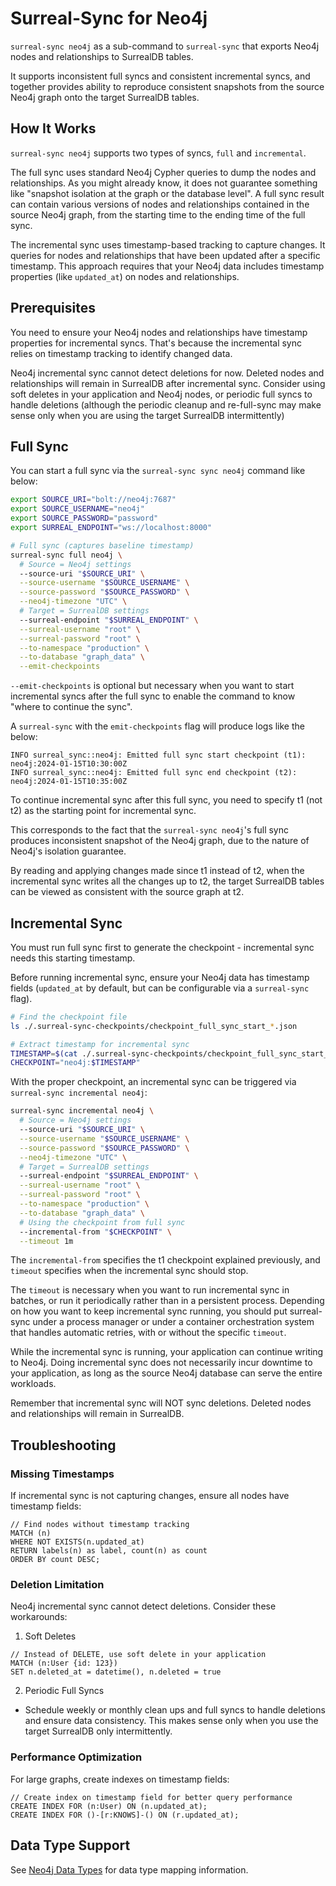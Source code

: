 # Surreal-Sync for Neo4j

`surreal-sync neo4j` as a sub-command to `surreal-sync` that exports Neo4j nodes and relationships to SurrealDB tables.

It supports inconsistent full syncs and consistent incremental syncs, and together provides ability to reproduce consistent snapshots from the source Neo4j graph onto the target SurrealDB tables.

## How It Works

`surreal-sync neo4j` supports two types of syncs, `full` and `incremental`.

The full sync uses standard Neo4j Cypher queries to dump the nodes and relationships. As you might already know,
it does not guarantee something like "snapshot isolation at the graph or the database level".
A full sync result can contain various versions of nodes and relationships contained in the source Neo4j graph, from the starting time to the ending time of the full sync.

The incremental sync uses timestamp-based tracking to capture changes. It queries for nodes and relationships that have been updated after a specific timestamp. This approach requires that your Neo4j data includes timestamp properties (like `updated_at`) on nodes and relationships.

## Prerequisites

You need to ensure your Neo4j nodes and relationships have timestamp properties for incremental syncs.
That's because the incremental sync relies on timestamp tracking to identify changed data.

Neo4j incremental sync cannot detect deletions for now. Deleted nodes and relationships will remain in SurrealDB after incremental sync. Consider using soft deletes in your application and Neo4j nodes, or periodic full syncs to handle deletions (although the periodic cleanup and re-full-sync may make sense only when you are using the target SurrealDB intermittently)

## Full Sync

You can start a full sync via the `surreal-sync sync neo4j` command like below:

```bash
export SOURCE_URI="bolt://neo4j:7687"
export SOURCE_USERNAME="neo4j"
export SOURCE_PASSWORD="password"
export SURREAL_ENDPOINT="ws://localhost:8000"

# Full sync (captures baseline timestamp)
surreal-sync full neo4j \
  # Source = Neo4j settings
  --source-uri "$SOURCE_URI" \
  --source-username "$SOURCE_USERNAME" \
  --source-password "$SOURCE_PASSWORD" \
  --neo4j-timezone "UTC" \
  # Target = SurrealDB settings
  --surreal-endpoint "$SURREAL_ENDPOINT" \
  --surreal-username "root" \
  --surreal-password "root" \
  --to-namespace "production" \
  --to-database "graph_data" \
  --emit-checkpoints
```

`--emit-checkpoints` is optional but necessary when you want to start incremental syncs after the full sync to enable the command to know "where to continue the sync".

A `surreal-sync` with the `emit-checkpoints` flag will produce logs like the below:

```
INFO surreal_sync::neo4j: Emitted full sync start checkpoint (t1): neo4j:2024-01-15T10:30:00Z
INFO surreal_sync::neo4j: Emitted full sync end checkpoint (t2): neo4j:2024-01-15T10:35:00Z
```

To continue incremental sync after this full sync, you need to specify t1 (not t2) as the starting point for incremental sync.

This corresponds to the fact that the `surreal-sync neo4j`'s full sync produces inconsistent snapshot of the Neo4j graph, due to the nature of Neo4j's isolation guarantee.

By reading and applying changes made since t1 instead of t2, when the incremental sync writes all the changes up to t2, the target SurrealDB tables can be viewed as consistent with the source graph at t2.

## Incremental Sync

You must run full sync first to generate the checkpoint - incremental sync needs this starting timestamp.

Before running incremental sync, ensure your Neo4j data has timestamp fields (`updated_at` by default, but can be configurable via a `surreal-sync` flag).

```bash
# Find the checkpoint file
ls ./.surreal-sync-checkpoints/checkpoint_full_sync_start_*.json

# Extract timestamp for incremental sync
TIMESTAMP=$(cat ./.surreal-sync-checkpoints/checkpoint_full_sync_start_*.json | jq -r '.checkpoint.Timestamp')
CHECKPOINT="neo4j:$TIMESTAMP"
```

With the proper checkpoint, an incremental sync can be triggered via `surreal-sync incremental neo4j`:

```bash
surreal-sync incremental neo4j \
  # Source = Neo4j settings
  --source-uri "$SOURCE_URI" \
  --source-username "$SOURCE_USERNAME" \
  --source-password "$SOURCE_PASSWORD" \
  --neo4j-timezone "UTC" \
  # Target = SurrealDB settings
  --surreal-endpoint "$SURREAL_ENDPOINT" \
  --surreal-username "root" \
  --surreal-password "root" \
  --to-namespace "production" \
  --to-database "graph_data" \
  # Using the checkpoint from full sync
  --incremental-from "$CHECKPOINT" \
  --timeout 1m
```

The `incremental-from` specifies the t1 checkpoint explained previously, and `timeout` specifies when the incremental sync should stop.

The `timeout` is necessary when you want to run incremental sync in batches, or run it periodically rather than in a persistent process. Depending on how you want to keep incremental sync running, you should put surreal-sync under a process manager or under a container orchestration system that handles automatic retries, with or without the specific `timeout`.

While the incremental sync is running, your application can continue writing to Neo4j.
Doing incremental sync does not necessarily incur downtime to your application, as long as the source Neo4j database can serve the entire workloads.

Remember that incremental sync will NOT sync deletions. Deleted nodes and relationships will remain in SurrealDB.

## Troubleshooting

### Missing Timestamps

If incremental sync is not capturing changes, ensure all nodes have timestamp fields:

```cypher
// Find nodes without timestamp tracking
MATCH (n)
WHERE NOT EXISTS(n.updated_at)
RETURN labels(n) as label, count(n) as count
ORDER BY count DESC;
```

### Deletion Limitation

Neo4j incremental sync cannot detect deletions. Consider these workarounds:

1. Soft Deletes
```cypher
// Instead of DELETE, use soft delete in your application
MATCH (n:User {id: 123})
SET n.deleted_at = datetime(), n.deleted = true
```

2. Periodic Full Syncs
  - Schedule weekly or monthly clean ups and full syncs to handle deletions and ensure data consistency.
    This makes sense only when you use the target SurrealDB only intermittently.

### Performance Optimization

For large graphs, create indexes on timestamp fields:

```cypher
// Create index on timestamp field for better query performance
CREATE INDEX FOR (n:User) ON (n.updated_at);
CREATE INDEX FOR ()-[r:KNOWS]-() ON (r.updated_at);
```

## Data Type Support

See [Neo4j Data Types](neo4j-data-types.md) for data type mapping information.
